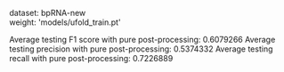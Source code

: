 dataset: bpRNA-new  
weight: 'models/ufold_train.pt'

Average testing F1 score with pure post-processing:  0.6079266
Average testing precision with pure post-processing:  0.5374332
Average testing recall with pure post-processing:  0.7226889